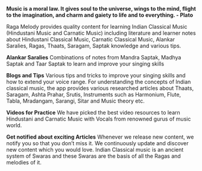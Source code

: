 **Music is a moral law. It gives soul to the universe, wings to the mind, flight to the imagination, and charm and gaiety to life and to everything. - Plato**

Raga Melody provides quality content for learning Indian Classical Music (Hindustani Music and Carnatic Music) including literature and learner notes about Hindustani Classical Music, Carnatic Classical Music, Alankar Saralies, Ragas, Thaats, Saragam, Saptak knowledge and various tips.

**Alankar Saralies**
Combinations of notes from Mandra Saptak, Madhya Saptak and Taar Saptak to learn and improve your singing skills

**Blogs and Tips**
Various tips and tricks to improve your singing skills and how to extend your voice range. For understanding the concepts of Indian classical music, the app provides various researched articles about Thaats, Saragam, Ashta Prahar, Srutis, Instruments such as Harmonium, Flute, Tabla, Mradangam, Sarangi, Sitar and Music theory etc.

**Videos for Practice**
We have picked the best video resources to learn Hindustani and Carnatic Music with Vocals from renowned gurus of music world.

**Get notified about exciting Articles**
Whenever we release new content, we notify you so that you don’t miss it. We continuously update and discover new content which you would love. Indian Classical music is an ancient system of Swaras and these Swaras are the basis of all the Ragas and melodies of it.